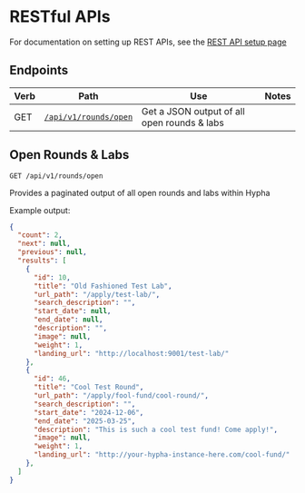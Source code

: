 # RESTful APIs

For documentation on setting up REST APIs, see the [REST API setup page](../setup/administrators/rest-api.md)

## Endpoints

| Verb | Path                                       | Use                                         | Notes |
|------|--------------------------------------------|---------------------------------------------|-------|
| GET  | [`/api/v1/rounds/open`](#open-rounds-labs) | Get a JSON output of all open rounds & labs |       |


## Open Rounds & Labs

```
GET /api/v1/rounds/open
```

Provides a paginated output of all open rounds and labs within Hypha

Example output:

```json
{
  "count": 2,
  "next": null,
  "previous": null,
  "results": [
    {
      "id": 10,
      "title": "Old Fashioned Test Lab",
      "url_path": "/apply/test-lab/",
      "search_description": "",
      "start_date": null,
      "end_date": null,
      "description": "",
      "image": null,
      "weight": 1,
      "landing_url": "http://localhost:9001/test-lab/"
    },
    {
      "id": 46,
      "title": "Cool Test Round",
      "url_path": "/apply/fool-fund/cool-round/",
      "search_description": "",
      "start_date": "2024-12-06",
      "end_date": "2025-03-25",
      "description": "This is such a cool test fund! Come apply!",
      "image": null,
      "weight": 1,
      "landing_url": "http://your-hypha-instance-here.com/cool-fund/"
    },
  ]
}
```